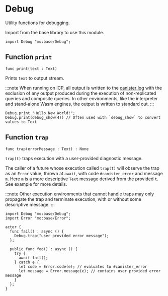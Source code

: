 # Debug
Utility functions for debugging.

Import from the base library to use this module.
```motoko name=import
import Debug "mo:base/Debug";
```

## Function `print`
``` motoko no-repl
func print(text : Text)
```

Prints `text` to output stream.

:::note
When running on ICP, all output is written to the [canister log](https://internetcomputer.org/docs/current/developer-docs/smart-contracts/maintain/logs) with the exclusion of any output
produced during the execution of non-replicated queries and composite queries.
In other environments, like the interpreter and stand-alone Wasm engines, the output is written to standard out.
:::

```motoko include=import
Debug.print "Hello New World!";
Debug.print(debug_show(4)) // Often used with `debug_show` to convert values to Text
```

## Function `trap`
``` motoko no-repl
func trap(errorMessage : Text) : None
```

`trap(t)` traps execution with a user-provided diagnostic message.

The caller of a future whose execution called `trap(t)` will
observe the trap as an `Error` value, thrown at `await`, with code
`#canister_error` and message `m`. Here `m` is a more descriptive `Text`
message derived from the provided `t`. See example for more details.

:::note
Other execution environments that cannot handle traps may only
propagate the trap and terminate execution, with or without some
descriptive message.
:::

```motoko
import Debug "mo:base/Debug";
import Error "mo:base/Error";

actor {
  func fail() : async () {
    Debug.trap("user provided error message");
  };

  public func foo() : async () {
    try {
      await fail();
    } catch e {
      let code = Error.code(e); // evaluates to #canister_error
      let message = Error.message(e); // contains user provided error message
    }
  };
}
```
